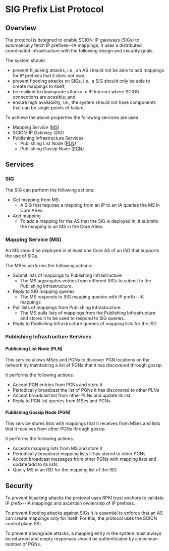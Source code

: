 # SIG Prefix List Protocol

## Overview

The protocol is designed to enable SCION-IP gateways (SIGs) to automatically
fetch IP prefixes--IA mappings. It uses a distributed coordinated
infrastructure with the following design and security goals.

The system should

- prevent hijacking attacks, i.e., an AS should not be
    able to add mappings for IP prefixes that it does
    not own;
- prevent flooding attacks on SIGs, i.e., a SIG should
    only be able to create mappings to itself;
- be resilient to downgrade attacks to IP Internet where
    SCION connections are possible; and
- ensure high availability, i.e., the system should not
    have components that can be single points of failure.

To achieve the above properties the following services are used

- Mapping Service ([MS](./MappingService.md))
- SCION-IP Gateway (SIG)
- Publishing Infrastructure Services
    - Publishing List Node ([PLN](./PublishingListNode.md))
    - Publishing Gossip Node ([PGN](./PublishingGossipNode.md))

## Services

### SIG

The SIG can perform the following actions:

- Get mapping from MS:
    - A SIG that requires a mapping from an IP to an IA queries the MS in Core ASes.
- Add mapping
    - To add a mapping for the AS that the SIG is deployed in, it submits the mapping
    to an MS in the Core ASes.

### Mapping Service (MS)

An MS should be deployed in at least one Core AS of an ISD that supports the use of SIGs.

The MSes performs the following actions:

- Submit lists of mappings to Publishing Infrastructure
    - The MS aggregates entries from different SIGs to submit to the Publishing Infrastructure.
- Reply to SIG mapping queries
    - The MS responds to SIG mapping queries with IP prefix--IA mappings
- Pull lists of mappings from Publishing Infrastructure.
    - The MS pulls lists of mappings from the Publishing Infrastructure and stores
    it to be used to respond to SIG queries.
- Reply to Publishing Infrastructure queries of mapping lists for the ISD

### Publishing Infrastructure Services

#### Publishing List Node (PLN)

This service allows MSes and PGNs to discover PGN locations on the network by maintaining
a list of PGNs that it has discovered through gossip.

It performs the following actions:

- Accept PGN entries from PGNs and store it
- Periodically broadcast the list of PGNs it has discovered to other PLNs
- Accept broadcast list from other PLNs and update its list
- Reply to PGN list queries from MSes and PGNs

#### Publishing Gossip Node (PGN)

This service stores lists with mappings that it receives from MSes and lists that
it receives from other PGNs through gossip.

It performs the following actions:

- Accepts mapping lists from MS and store it
- Periodically broadcast mapping lists it has stored to other PGNs
- Accept broadcast messages from other PGNs with mapping lists and update/add to its lists
- Query MS in an ISD for the mapping list of the ISD

## Security

To prevent hijacking attacks the protocol uses RPKI trust anchors to
validate IP prefix--IA mappings and ascertain ownership of IP prefixes.

To prevent flooding attacks against SIGs it is essential to enforce
that an AS can create mappings only for itself. For this, the protocol
uses the SCION control plane PKI.

To prevent downgrade attacks, a mapping entry in the system must always
be returned and empty responses should be authenticated by a minimum
number of PGNs.